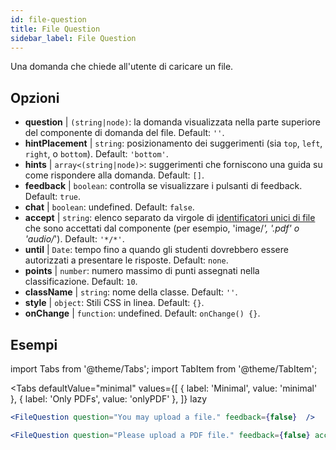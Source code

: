 ```yaml
---
id: file-question 
title: File Question
sidebar_label: File Question
---
```


Una domanda che chiede all'utente di caricare un file.

## Opzioni

* __question__ | `(string|node)`: la domanda visualizzata nella parte superiore del componente di domanda del file. Default: `''`.
* __hintPlacement__ | `string`: posizionamento dei suggerimenti (sia `top`, `left`, `right`, o `bottom`). Default: `'bottom'`.
* __hints__ | `array<(string|node)>`: suggerimenti che forniscono una guida su come rispondere alla domanda. Default: `[]`.
* __feedback__ | `boolean`: controlla se visualizzare i pulsanti di feedback. Default: `true`.
* __chat__ | `boolean`: undefined. Default: `false`.
* __accept__ | `string`: elenco separato da virgole di [identificatori unici di file](https://developer.mozilla.org/en-US/docs/Web/HTML/Element/input/file#unique_file_type_specifiers) che sono accettati dal componente (per esempio, 'image/*', '.pdf' o 'audio/*'). Default: `'*/*'`.
* __until__ | `Date`: tempo fino a quando gli studenti dovrebbero essere autorizzati a presentare le risposte. Default: `none`.
* __points__ | `number`: numero massimo di punti assegnati nella classificazione. Default: `10`.
* __className__ | `string`: nome della classe. Default: `''`.
* __style__ | `object`: Stili CSS in linea. Default: `{}`.
* __onChange__ | `function`: undefined. Default: `onChange() {}`.


## Esempi

import Tabs from '@theme/Tabs';
import TabItem from '@theme/TabItem';

<Tabs
    defaultValue="minimal"
    values={[
        { label: 'Minimal', value: 'minimal' },
        { label: 'Only PDFs', value: 'onlyPDF' },
    ]}
    lazy
>

<TabItem value="minimal">

```jsx live
<FileQuestion question="You may upload a file." feedback={false}  />
```
</TabItem>

<TabItem value="onlyPDF">

```jsx live
<FileQuestion question="Please upload a PDF file." feedback={false} accept=".pdf" />
```

</TabItem>

</Tabs>

